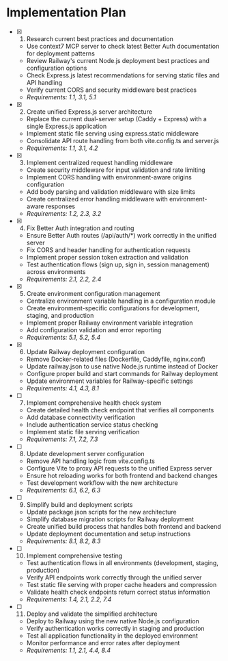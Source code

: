 # Implementation Plan

- [x] 1. Research current best practices and documentation

  - Use context7 MCP server to check latest Better Auth documentation for deployment patterns
  - Review Railway's current Node.js deployment best practices and configuration options
  - Check Express.js latest recommendations for serving static files and API handling
  - Verify current CORS and security middleware best practices
  - _Requirements: 1.1, 3.1, 5.1_

- [x] 2. Create unified Express.js server architecture

  - Replace the current dual-server setup (Caddy + Express) with a single Express.js application
  - Implement static file serving using express.static middleware
  - Consolidate API route handling from both vite.config.ts and server.js
  - _Requirements: 1.1, 3.1, 4.2_

- [x] 3. Implement centralized request handling middleware

  - Create security middleware for input validation and rate limiting
  - Implement CORS handling with environment-aware origins configuration
  - Add body parsing and validation middleware with size limits
  - Create centralized error handling middleware with environment-aware responses
  - _Requirements: 1.2, 2.3, 3.2_

- [x] 4. Fix Better Auth integration and routing

  - Ensure Better Auth routes (/api/auth/\*) work correctly in the unified server
  - Fix CORS and header handling for authentication requests
  - Implement proper session token extraction and validation
  - Test authentication flows (sign up, sign in, session management) across environments
  - _Requirements: 2.1, 2.2, 2.4_

- [x] 5. Create environment configuration management

  - Centralize environment variable handling in a configuration module
  - Create environment-specific configurations for development, staging, and production
  - Implement proper Railway environment variable integration
  - Add configuration validation and error reporting
  - _Requirements: 5.1, 5.2, 5.4_

- [x] 6. Update Railway deployment configuration

  - Remove Docker-related files (Dockerfile, Caddyfile, nginx.conf)
  - Update railway.json to use native Node.js runtime instead of Docker
  - Configure proper build and start commands for Railway deployment
  - Update environment variables for Railway-specific settings
  - _Requirements: 4.1, 4.3, 8.1_

- [ ] 7. Implement comprehensive health check system

  - Create detailed health check endpoint that verifies all components
  - Add database connectivity verification
  - Include authentication service status checking
  - Implement static file serving verification
  - _Requirements: 7.1, 7.2, 7.3_

- [ ] 8. Update development server configuration

  - Remove API handling logic from vite.config.ts
  - Configure Vite to proxy API requests to the unified Express server
  - Ensure hot reloading works for both frontend and backend changes
  - Test development workflow with the new architecture
  - _Requirements: 6.1, 6.2, 6.3_

- [ ] 9. Simplify build and deployment scripts

  - Update package.json scripts for the new architecture
  - Simplify database migration scripts for Railway deployment
  - Create unified build process that handles both frontend and backend
  - Update deployment documentation and setup instructions
  - _Requirements: 8.1, 8.2, 8.3_

- [ ] 10. Implement comprehensive testing

  - Test authentication flows in all environments (development, staging, production)
  - Verify API endpoints work correctly through the unified server
  - Test static file serving with proper cache headers and compression
  - Validate health check endpoints return correct status information
  - _Requirements: 1.4, 2.1, 2.2, 7.4_

- [ ] 11. Deploy and validate the simplified architecture
  - Deploy to Railway using the new native Node.js configuration
  - Verify authentication works correctly in staging and production
  - Test all application functionality in the deployed environment
  - Monitor performance and error rates after deployment
  - _Requirements: 1.1, 2.1, 4.4, 8.4_
